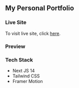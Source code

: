 ## My Personal Portfolio

### Live Site
To visit live site, click [here](https://momin-khann.com).

### Preview


### Tech Stack
- Next JS 14
- Tailwind CSS
- Framer Motion

